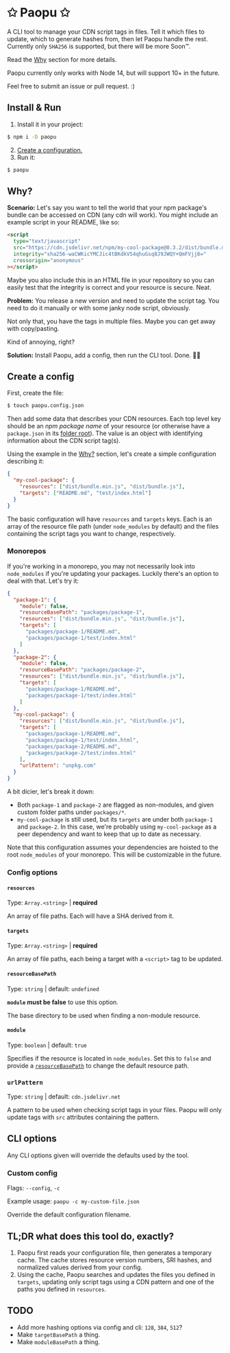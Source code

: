 # ✩ Paopu ✩

A CLI tool to manage your CDN script tags in files. Tell it which files to update, which to generate hashes from, then let Paopu handle the rest. Currently only `SHA256` is supported, but there will be more Soon™.

Read the [Why](#why) section for more details.

Paopu currently only works with Node 14, but will support 10+ in the future.

Feel free to submit an issue or pull request. :)

## Install & Run

1. Install it in your project:

```sh
$ npm i -D paopu
```

2. [Create a configuration.](#create-a-config)
3. Run it:

```sh
$ paopu
```

## Why?

**Scenario:** Let's say you want to tell the world that your npm package's bundle can be accessed on CDN (any cdn will work). You might include an example script in your README, like so:

```html
<script
  type="text/javascript"
  src="https://cdn.jsdelivr.net/npm/my-cool-package@0.3.2/dist/bundle.min.js"
  integrity="sha256-waCWKicYMCJic4tBKdkV54qhuGsq8J9JWQY+QmFVjj8="
  crossorigin="anonymous"
></script>
```

Maybe you also include this in an HTML file in your repository so you can easily test that the integrity is correct and your resource is secure. Neat.

**Problem:** You release a new version and need to update the script tag. You need to do it manually or with some janky node script, obviously.

Not only that, you have the tags in multiple files. Maybe you can get away with copy/pasting.

Kind of annoying, right?

**Solution:** Install Paopu, add a config, then run the CLI tool. Done. 💪✨

## Create a config

First, create the file:

```sh
$ touch paopu.config.json
```

Then add some data that describes your CDN resources. Each top level key should be an _npm package name_ of your resource (or otherwise have a `package.json` in its [folder root](#resourcebasepath)). The value is an object with identifying information about the CDN script tag(s).

Using the example in the [Why?](#why) section, let's create a simple configuration describing it:

```json
{
  "my-cool-package": {
    "resources": ["dist/bundle.min.js", "dist/bundle.js"],
    "targets": ["README.md", "test/index.html"]
  }
}
```

The basic configuration will have `resources` and `targets` keys. Each is an array of the resource file path (under `node_modules` by default) and the files containing the script tags you want to change, respectively.

### Monorepos

If you're working in a monorepo, you may not necessarily look into `node_modules` if you're updating your packages. Luckily there's an option to deal with that. Let's try it:

```json
{
  "package-1": {
    "module": false,
    "resourceBasePath": "packages/package-1",
    "resources": ["dist/bundle.min.js", "dist/bundle.js"],
    "targets": [
      "packages/package-1/README.md",
      "packages/package-1/test/index.html"
    ]
  },
  "package-2": {
    "module": false,
    "resourceBasePath": "packages/package-2",
    "resources": ["dist/bundle.min.js", "dist/bundle.js"],
    "targets": [
      "packages/package-1/README.md",
      "packages/package-1/test/index.html"
    ]
  },
  "my-cool-package": {
    "resources": ["dist/bundle.min.js", "dist/bundle.js"],
    "targets": [
      "packages/package-1/README.md",
      "packages/package-1/test/index.html",
      "packages/package-2/README.md",
      "packages/package-2/test/index.html"
    ],
    "urlPattern": "unpkg.com"
  }
}
```

A bit dicier, let's break it down:

- Both `package-1` and `package-2` are flagged as non-modules, and given custom folder paths under `packages/*`.
- `my-cool-package` is still used, but its `targets` are under both `package-1` and `package-2`. In this case, we're probably using `my-cool-package` as a peer dependency and want to keep that up to date as necessary.

Note that this configuration assumes your dependencies are hoisted to the root `node_modules` of your monorepo. This will be customizable in the future.

### Config options

#### `resources`

Type: `Array.<string>` | **required**

An array of file paths. Each will have a SHA derived from it.

#### `targets`

Type: `Array.<string>` | **required**

An array of file paths, each being a target with a `<script>` tag to be updated.

#### `resourceBasePath`

Type: `string` | default: `undefined`

**`module` must be false** to use this option.

The base directory to be used when finding a non-module resource.

#### `module`

Type: `boolean` | default: `true`

Specifies if the resource is located in `node_modules`. Set this to `false` and provide a [`resourceBasePath`](#resourceBasePath) to change the default resource path.

### `urlPattern`

Type: `string` | default: `cdn.jsdelivr.net`

A pattern to be used when checking script tags in your files. Paopu will only update tags with `src` attributes containing the pattern.

## CLI options

Any CLI options given will override the defaults used by the tool.

### Custom config

Flags: `--config`, `-c`

Example usage: `paopu -c my-custom-file.json`

Override the default configuration filename.

## TL;DR what does this tool do, exactly?

1. Paopu first reads your configuration file, then generates a temporary cache. The cache stores resource version numbers, SRI hashes, and normalized values derived from your config.
2. Using the cache, Paopu searches and updates the files you defined in `targets`, updating only script tags using a CDN pattern and one of the paths you defined in `resources`.

## TODO

- Add more hashing options via config and cli: `128`, `384`, `512`?
- Make `targetBasePath` a thing.
- Make `moduleBasePath` a thing.
